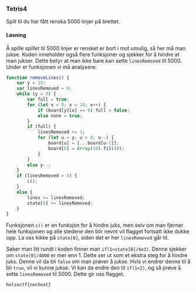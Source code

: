 ### Tetris4
Spill til du har fått renska 5000 linjer på brettet.

#### Løsning
Å spille spillet til 5000 linjer er rensket er bort i mot umulig, så her må man jukse. Koden inneholder også flere funksjoner og sjekker for å hindre at man jukser. Dette betyr at man ikke bare kan sette `linesRemoved` til 5000. Under er funksjonen vi må analysere:
```javascript
function removeLines() {
    var y = 19;
    var linesRemoved = 0;
    while (y > 0) {
        var full = true;
        for (let x = 0; x < 10; x++) {
            if (board[y][x] == 0) full = false;
            else none = true;
        }
        if (full) {
            linesRemoved += 1;
            for (let u = y; u > 0; u--) {
                board[u] = [...board[u-1]];
                board[0] = Array(10).fill(0);
            }
        }
        else y--;
    }
    if (linesRemoved > 4) {
        c();
    }
    else {
        lines += linesRemoved;
        state[0] += linesRemoved;
    }
}
```
Funksjonen `c()` er en funksjon for å hindre juks, men selv om man fjerner hele funksjonen og alle stedene den blir nevnt vil flagget fortsatt ikke dukke opp. La oss kikke på `state[0]`, siden det er her `linesRemoved` går til.

Søker man litt rundt i koden finner man `if(1<state[0]/4e3)`. Denne sjekker om `state[0]/4000` er mer enn 1. Dette ser ut som et ekstra steg for å hindre juks. Denne vil da bli `false` om man prøver å jukse. Hvis vi endrer denne til å bli `true`, vil vi kunne jukse. Vi kan da endre den til `if(1<2)`, og så prøve å sette `linesRemoved` til 5000. Dette gir oss flagget.

`helsectf{nocheat}`
